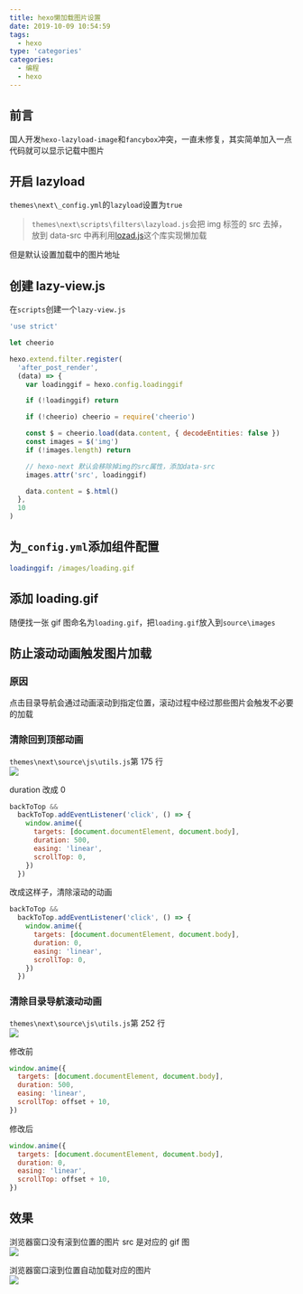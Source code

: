 ```yaml
---
title: hexo懒加载图片设置
date: 2019-10-09 10:54:59
tags:
  - hexo
type: 'categories'
categories:
  - 编程
  - hexo
---
```


## 前言

国人开发`hexo-lazyload-image`和`fancybox`冲突，一直未修复，其实简单加入一点代码就可以显示记载中图片

<!--more-->

## 开启 lazyload

`themes\next\_config.yml`的`lazyload`设置为`true`

> `themes\next\scripts\filters\lazyload.js`会把 img 标签的 src 去掉，放到 data-src 中再利用[lozad.js](https://github.com/ApoorvSaxena/lozad.js)这个库实现懒加载

但是默认设置加载中的图片地址

## 创建 lazy-view.js

在`scripts`创建一个`lazy-view.js`

```js
'use strict'

let cheerio

hexo.extend.filter.register(
  'after_post_render',
  (data) => {
    var loadinggif = hexo.config.loadinggif

    if (!loadinggif) return

    if (!cheerio) cheerio = require('cheerio')

    const $ = cheerio.load(data.content, { decodeEntities: false })
    const images = $('img')
    if (!images.length) return

    // hexo-next 默认会移除掉img的src属性，添加data-src
    images.attr('src', loadinggif)

    data.content = $.html()
  },
  10
)
```

## 为`_config.yml`添加组件配置

```yml
loadinggif: /images/loading.gif
```

## 添加 loading.gif

随便找一张 gif 图命名为`loading.gif`，把`loading.gif`放入到`source\images`

## 防止滚动动画触发图片加载

### 原因

点击目录导航会通过动画滚动到指定位置，滚动过程中经过那些图片会触发不必要的加载

### 清除回到顶部动画

`themes\next\source\js\utils.js`第 175 行  
![](http://bhyblog.oss-cn-shenzhen.aliyuncs.com/hexo/Code_fh9MZLb4MZ.png)

duration 改成 0

```js
backToTop &&
  backToTop.addEventListener('click', () => {
    window.anime({
      targets: [document.documentElement, document.body],
      duration: 500,
      easing: 'linear',
      scrollTop: 0,
    })
  })
```

改成这样子，清除滚动的动画

```js
backToTop &&
  backToTop.addEventListener('click', () => {
    window.anime({
      targets: [document.documentElement, document.body],
      duration: 0,
      easing: 'linear',
      scrollTop: 0,
    })
  })
```

### 清除目录导航滚动动画

`themes\next\source\js\utils.js`第 252 行  
![](http://bhyblog.oss-cn-shenzhen.aliyuncs.com/hexo/Code_yG1lntLc8I.png)

修改前

```js
window.anime({
  targets: [document.documentElement, document.body],
  duration: 500,
  easing: 'linear',
  scrollTop: offset + 10,
})
```

修改后

```js
window.anime({
  targets: [document.documentElement, document.body],
  duration: 0,
  easing: 'linear',
  scrollTop: offset + 10,
})
```

## 效果

浏览器窗口没有滚到位置的图片 src 是对应的 gif 图  
![](http://bhyblog.oss-cn-shenzhen.aliyuncs.com/hexo/chrome_dnqlZwU3Cv.png)

浏览器窗口滚到位置自动加载对应的图片  
![](http://bhyblog.oss-cn-shenzhen.aliyuncs.com/hexo/chrome_IckxIiJkrX.png)
